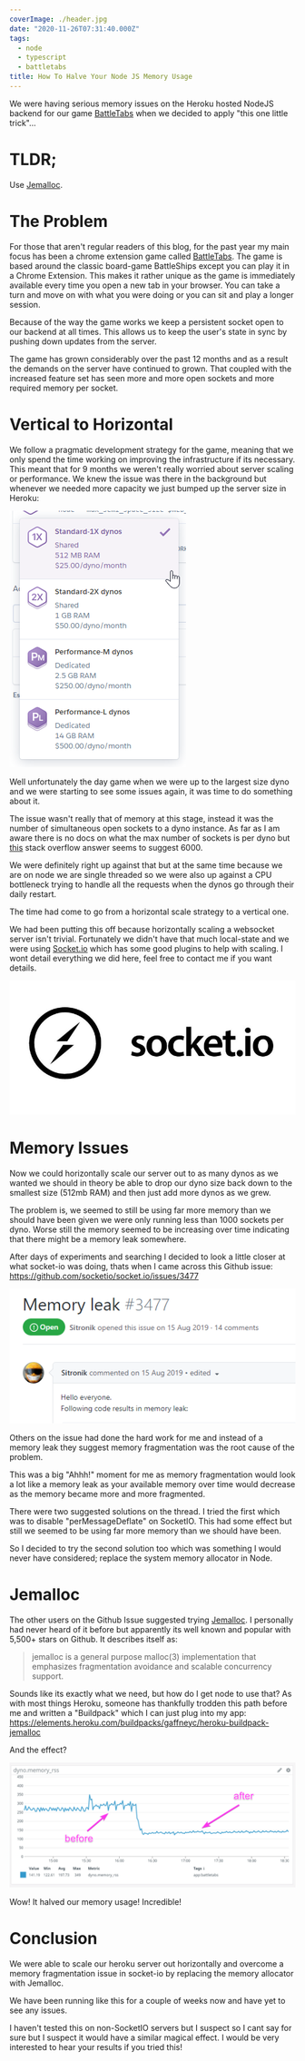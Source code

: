 ```yaml
---
coverImage: ./header.jpg
date: "2020-11-26T07:31:40.000Z"
tags:
  - node
  - typescript
  - battletabs
title: How To Halve Your Node JS Memory Usage
---
```


We were having serious memory issues on the Heroku hosted NodeJS backend for our game [BattleTabs](https://battletabs.com) when we decided to apply "this one little trick"...

<!-- more -->

# TLDR;

Use [Jemalloc](https://github.com/jemalloc/jemalloc).

# The Problem

For those that aren't regular readers of this blog, for the past year my main focus has been a chrome extension game called [BattleTabs](https://battletabs.com). The game is based around the classic board-game BattleShips except you can play it in a Chrome Extension. This makes it rather unique as the game is immediately available every time you open a new tab in your browser. You can take a turn and move on with what you were doing or you can sit and play a longer session.

Because of the way the game works we keep a persistent socket open to our backend at all times. This allows us to keep the user's state in sync by pushing down updates from the server.

The game has grown considerably over the past 12 months and as a result the demands on the server have continued to grown. That coupled with the increased feature set has seen more and more open sockets and more required memory per socket.

# Vertical to Horizontal

We follow a pragmatic development strategy for the game, meaning that we only spend the time working on improving the infrastructure if its necessary. This meant that for 9 months we weren't really worried about server scaling or performance. We knew the issue was there in the background but whenever we needed more capacity we just bumped up the server size in Heroku:

[![](./heroku-dyno-sizes.png)](./heroku-dyno-sizes.png)

Well unfortunately the day game when we were up to the largest size dyno and we were starting to see some issues again, it was time to do something about it.

The issue wasn't really that of memory at this stage, instead it was the number of simultaneous open sockets to a dyno instance. As far as I am aware there is no docs on what the max number of sockets is per dyno but [this](https://stackoverflow.com/questions/25118381/websocket-concurrent-connections-limit-on-heroku) stack overflow answer seems to suggest 6000.

We were definitely right up against that but at the same time because we are on node we are single threaded so we were also up against a CPU bottleneck trying to handle all the requests when the dynos go through their daily restart.

The time had come to go from a horizontal scale strategy to a vertical one.

We had been putting this off because horizontally scaling a websocket server isn't trivial. Fortunately we didn't have that much local-state and we were using [Socket.io](https://socket.io/) which has some good plugins to help with scaling. I wont detail everything we did here, feel free to contact me if you want details.

[![](./socketio.jpg)](./socketio.jpg)

# Memory Issues

Now we could horizontally scale our server out to as many dynos as we wanted we should in theory be able to drop our dyno size back down to the smallest size (512mb RAM) and then just add more dynos as we grew.

The problem is, we seemed to still be using far more memory than we should have been given we were only running less than 1000 sockets per dyno. Worse still the memory seemed to be increasing over time indicating that there might be a memory leak somewhere.

After days of experiments and searching I decided to look a little closer at what socket-io was doing, thats when I came across this Github issue: https://github.com/socketio/socket.io/issues/3477

[![](./mem-leak.png)](./mem-leak.png)

Others on the issue had done the hard work for me and instead of a memory leak they suggest memory fragmentation was the root cause of the problem.

This was a big "Ahhh!" moment for me as memory fragmentation would look a lot like a memory leak as your available memory over time would decrease as the memory became more and more fragmented.

There were two suggested solutions on the thread. I tried the first which was to disable "perMessageDeflate" on SocketIO. This had some effect but still we seemed to be using far more memory than we should have been.

So I decided to try the second solution too which was something I would never have considered; replace the system memory allocator in Node.

# Jemalloc

The other users on the Github Issue suggested trying [Jemalloc](https://github.com/jemalloc/jemalloc). I personally had never heard of it before but apparently its well known and popular with 5,500+ stars on Github. It describes itself as:

> jemalloc is a general purpose malloc(3) implementation that emphasizes fragmentation avoidance and scalable concurrency support.

Sounds like its exactly what we need, but how do I get node to use that? As with most things Heroku, someone has thankfully trodden this path before me and written a "Buildpack" which I can just plug into my app: https://elements.heroku.com/buildpacks/gaffneyc/heroku-buildpack-jemalloc

And the effect?

[![](./half-mem.png)](./half-mem.png)

Wow! It halved our memory usage! Incredible!

# Conclusion

We were able to scale our heroku server out horizontally and overcome a memory fragmentation issue in socket-io by replacing the memory allocator with Jemalloc.

We have been running like this for a couple of weeks now and have yet to see any issues.

I haven't tested this on non-SocketIO servers but I suspect so I cant say for sure but I suspect it would have a similar magical effect. I would be very interested to hear your results if you tried this!
